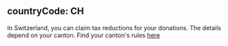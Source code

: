 countryCode: CH
---
In Switzerland, you can claim tax reductions for your donations. The details depend on your canton. Find your canton's rules [here](https://www.ch.ch/de/spende-abziehen/)
